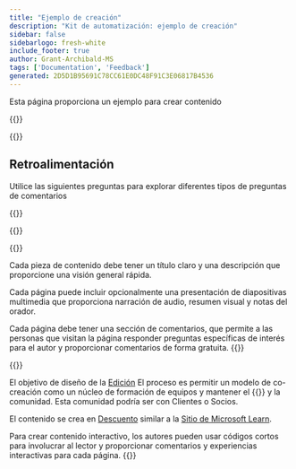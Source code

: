 ```yaml
---
title: "Ejemplo de creación"
description: "Kit de automatización: ejemplo de creación"
sidebar: false
sidebarlogo: fresh-white
include_footer: true
author: Grant-Archibald-MS
tags: ['Documentation', 'Feedback']
generated: 2D5D1B95691C78CC61E0DC48F91C3E06817B4536
---
```


<div class="optional">

Esta página proporciona un ejemplo para crear contenido

</div>

{{<presentation slides="1,2">}}

<div class="optional">

{{<presentationStyles>}}

## Retroalimentación

Utilice las siguientes preguntas para explorar diferentes tipos de preguntas de comentarios

{{<questions name="/content/es/contribution/sample.json" completed="Gracias por completar las preguntas" showNavigationButtons="false" locale="es">}}

</div>

</div>

{{<slideStyles>}}

{{<slide  id="slide1" audio="authoring/overview.mp3?v=1" description="Authoring Overview" localImage="/images/illustrations/Authoring-Overview.svg" >}}

Cada pieza de contenido debe tener un título claro y una descripción que proporcione una visión general rápida.

Cada página puede incluir opcionalmente una presentación de diapositivas multimedia que proporciona narración de audio, resumen visual y notas del orador.

Cada página debe tener una sección de comentarios, que permite a las personas que visitan la página responder preguntas específicas de interés para el autor y proporcionar comentarios de forma gratuita.
{{</slide>}}

{{<slide  id="slide2" audio="authoring/goals.mp3" description="Authoring Goals" localImage="/images/illustrations/Authoring-Goals.svg" >}}

El objetivo de diseño de la [Edición](/es/contribution/authoring) El proceso es permitir un modelo de co-creación como un núcleo de formación de equipos y mantener el {{<product-name>}} y la comunidad. Esta comunidad podría ser con Clientes o Socios.

El contenido se crea en [Descuento](https://learn.microsoft.com/contribute/markdown-reference) similar a la [Sitio de Microsoft Learn](https://learn.microsoft.com).

Para crear contenido interactivo, los autores pueden usar códigos cortos para involucrar al lector y proporcionar comentarios y experiencias interactivas para cada página.
{{</slide>}}
